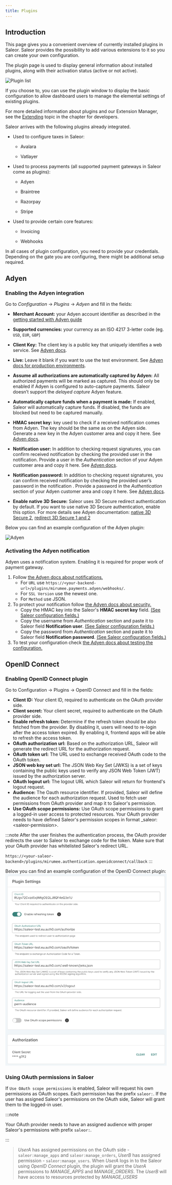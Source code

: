 ```yaml
---
title: Plugins
---
```


## Introduction

This page gives you a convenient overview of currently installed plugins in Saleor.
Saleor provides the possibility to add various extensions to it so you can create your own configuration.

The plugin page is used to display general information about installed plugins, along with their activation status (active or not active).

![Plugin list](../screenshots/config-plugins-list.jpeg)

If you choose to, you can use the plugin window to display the basic configuration to allow dashboard users to manage the elemental settings of existing plugins.

For more detailed information about plugins and our Extension Manager, see the [Extending](../../developer/extending) topic in the chapter for developers.

Saleor arrives with the following plugins already integrated.

- Used to configure taxes in Saleor:

  - Avalara

  - Vatlayer

- Used to process payments (all supported payment gateways in Saleor come as plugins):

  - Adyen

  - Braintree

  - Razorpay

  - Stripe

- Used to provide certain core features:

  - Invoicing

  - Webhooks


In all cases of plugin configuration, you need to provide your credentials. Depending on the gate you are configuring, there might be additional setup required.

## Adyen

### Enabling the Adyen integration

Go to _Configuration_ -> _Plugins_ -> _Adyen_ and fill in the fields:

- **Merchant Account:** your Adyen account identifier as described in the [getting started with Adyen guide](https://docs.adyen.com/checkout/get-started#step-1-sign-up-for-a-test-account)

- **Supported currencies:** your currency as an ISO 4217 3-letter code (eg. `USD`, `EUR`, `GBP`)

- **Client Key:** The client key is a public key that uniquely identifies a web service. See [Adyen docs](https://docs.adyen.com/user-management/client-side-authentication#get-your-client-key).

- **Live:** Leave it blank if you want to use the test environment. See [Adyen docs for production environments](https://docs.adyen.com/development-resources/live-endpoints).

- **Assume all authorizations are automatically captured by Adyen:** All authorized payments will be marked as captured. This should only be enabled if Adyen is configured to auto-capture payments. Saleor doesn’t support the _delayed capture_ Adyen feature.

- **Automatically capture funds when a payment is made:** If enabled, Saleor will automatically capture funds. If disabled, the funds are blocked but need to be captured manually.

- **HMAC secret key:** key used to check if a received notification comes from Adyen. The key should be the same as on the Adyen side. Generate a new key in the Adyen customer area and copy it here. See [Adyen docs](https://docs.adyen.com/development-resources/webhooks#set-up-notifications-in-your-customer-area).

- **Notification user:** In addition to checking request signatures, you can confirm received notification by checking the provided user in the notification. Provide a user in the _Authentication_ section of your Adyen customer area and copy it here. See [Adyen docs](https://docs.adyen.com/development-resources/webhooks#set-up-notifications-in-your-customer-area).

- **Notification password:** In addition to checking request signatures, you can confirm received notification by checking the provided user’s password in the notification . Provide a password in the _Authentication_ section of your Adyen customer area and copy it here. See [Adyen docs](https://docs.adyen.com/development-resources/webhooks#set-up-notifications-in-your-customer-area).

- **Enable native 3D Secure:** Saleor uses 3D Secure redirect authentication by default. If you want to use native 3D Secure authentication, enable this option. For more details see Adyen documentation: [native 3D Secure 2](https://docs.adyen.com/checkout/3d-secure/native-3ds2), [redirect 3D Secure 1 and 2](https://docs.adyen.com/checkout/3d-secure/redirect-3ds2-3ds1)

Below you can find an example configuration of the Adyen plugin:

![Adyen](../screenshots/config-plugins-adyen.png)

### Activating the Adyen notification


Adyen uses a notification system. Enabling it is required for proper work of payment gateway.
1. Follow [the Adyen docs about notifications.](https://docs.adyen.com/development-resources/webhooks#set-up-notifications-in-your-customer-area)
    * For `URL` use `https://<your-backend-url>/plugins/mirumee.payments.adyen/webhooks/`.
    * For `SSL Version` use the newest one.
    * For `Method` use JSON.
2. To protect your notification follow [the Adyen docs about security.](https://docs.adyen.com/development-resources/webhooks/best-practices#security)
    * Copy the HMAC key into the Saleor's **HMAC secret key** field. [(See Saleor configuration fields.)](#enabling-the-adyen-integration)
    * Copy the username from _Authentication_ section and paste it to Saleor field **Notification user**. [(See Saleor configuration fields.)](#enabling-the-adyen-integration)
    * Copy the password from _Authentication_ section and paste it to Saleor field **Notification password**. [(See Saleor configuration fields.)](#enabling-the-adyen-integration)
3. To test your configuration check [the Adyen docs about testing the configuration.](https://docs.adyen.com/development-resources/webhooks#test-your-notifications-server)

## OpenID Connect

### Enabling OpenID Connect plugin
Go to Configuration -> Plugins -> OpenID Connect and fill in the fields:

- **Client ID:** Your client ID, required to authenticate on the OAuth provider side.
- **Client secret:** Your client secret, required to authenticate on the OAuth provider side.
- **Enable refresh token:** Determine if the refresh token should be also fetched from the provider. By disabling it, users will need to re-login after the access token expired. By enabling it, frontend apps will be able to refresh the access token.
- **OAuth authorization url:** Based on the authorization URL, Saleor will generate the redirect URL for the authorization request.
- **OAuth token url:** The URL used to exchange received OAuth code to the OAuth token.
- **JSON web key set url:** The JSON Web Key Set (JWKS) is a set of keys containing the public 
keys used to verify any JSON Web Token (JWT) issued by the authorization server.
- **OAuth logout url:** The logout URL which Saleor will return for frontend's logout request.
- **Audience:** The Oauth resource identifier. If provided, Saleor will define the audience for each authorization request.  Used to fetch user permissions from OAuth provider and map it to Saleor's permission.
- **Use OAuth scope permissions:** Use OAuth scope permissions to grant a logged-in user access to protected resources. Your OAuth provider needs to have defined Saleor's permission scopes in format _saleor:<saleor-permission\>.


:::note
After the user finishes the authentication process, the OAuth provider redirects the user to Saleor to exchange code for the token. Make sure that your OAuth provider has whitelisted Saleor's redirect URL.

`https://<your-saleor-backend>/plugins/mirumee.authentication.openidconnect/callback`
:::


Below you can find an example configuration of the OpenID Connect plugin:
![OpenID Connect](../screenshots/config-plugins-openid-connect.png)


### Using OAuth permissions in Saloer

If `Use OAuth scope permissions` is enabled, Saleor will request his own permissions as OAuth scopes.  Each permission has the prefix `saleor:`.  If the user has assigned Saleor's permissions on the OAuth side, Saleor will grant them to the logged-in user.

:::note

Your OAuth provider needs to have an assigned audience with proper Saleor's permissions with prefix `saleor:`.

:::

>*UserA* has assigned permissions on the OAuth side - `saleor:manage_apps` and `saleor:manage_orders`, *UserB* has assigned 
> permission - `saleor:manage_users`. When *UserA* logs in to the Saleor using *OpenID Connect* plugin, the plugin will grant the *UserA*
> permissions to *MANAGE_APPS* and *MANAGE_ORDERS*. The *UserB* will have access to resources protected by *MANAGE_USERS*

